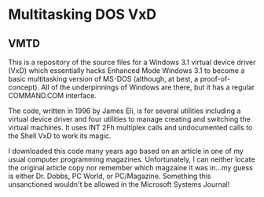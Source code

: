 # Multitasking DOS VxD
## VMTD
This is a repository of the source files for a Windows 3.1 virtual device driver
(VxD) which essentially hacks Enhanced Mode Windows 3.1 to become a basic 
multitasking version of MS-DOS (although, at best, a proof-of-concept). All of
the underpinnings of Windows are there, but it has a regular COMMAND.COM interface. 

The code, written in 1996 by James Eli, is for several utilities including a 
virtual device driver and four utilities to manage creating and switching 
the virtual machines. It uses INT 2Fh multiplex calls and undocumented calls
to the Shell VxD to work its magic.

I downloaded this code many years ago based on an article in one of my usual
computer programming magazines. Unfortunately, I can neither locate the original
article copy nor remember which magzaine it was in...my guess is either Dr. Dobbs,
PC World, or PC/Magazine. Something this unsanctioned wouldn't be allowed in the
Microsoft Systems Journal!
